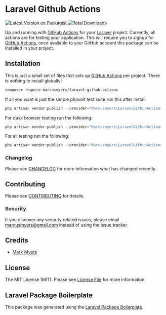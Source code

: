 # Laravel Github Actions

[![Latest Version on Packagist](https://img.shields.io/packagist/v/marcusmyers/laravel-github-actions.svg?style=flat-square)](https://packagist.org/packages/marcusmyers/laravel-github-actions)
[![Total Downloads](https://img.shields.io/packagist/dt/marcusmyers/laravel-github-actions.svg?style=flat-square)](https://packagist.org/packages/marcusmyers/laravel-github-actions)

Up and running with [GitHub Actions](https://github.com/features/actions) for your [Laravel](https://www.laravel.com) project. Currently, all actions are for testing your application. This will require you to signup for [GitHub Actions](https://github.com/features/actions), once available to your GitHub account this package can be installed in your project.

## Installation

This is just a small set of files that sets up [GitHub Actions](https://github.com/features/actions) per project. There is nothing to install globally!

```bash
composer require marcusmyers/laravel-github-actions
```

If all you want is just the simple phpunit test suite run this after install.
``` php
php artisan vendor:publish --provider="Marcusmyers\LaravelGithubActions\LaravelGithubActionsServiceProvider" --tag="ci-actions"
```

For dusk browser testing run the following:
``` php
php artisan vendor:publish --provider="Marcusmyers\LaravelGithubActions\LaravelGithubActionsServiceProvider" --tag="dusk-actions"
```

For all testing run the following:
``` php
php artisan vendor:publish --provider="Marcusmyers\LaravelGithubActions\LaravelGithubActionsServiceProvider" --tag="all-actions"
```

### Changelog

Please see [CHANGELOG](CHANGELOG.md) for more information what has changed recently.

## Contributing

Please see [CONTRIBUTING](CONTRIBUTING.md) for details.

### Security

If you discover any security related issues, please email marcusmyers@gmail.com instead of using the issue tracker.

## Credits

- [Mark Myers](https://github.com/marcusmyers)

## License

The MIT License (MIT). Please see [License File](LICENSE.md) for more information.

## Laravel Package Boilerplate

This package was generated using the [Laravel Package Boilerplate](https://laravelpackageboilerplate.com).